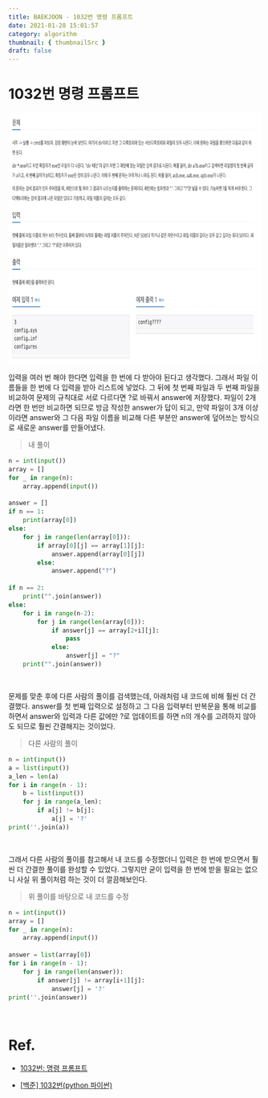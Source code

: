 ```yaml
---
title: BAEKJOON - 1032번 명령 프롬프트
date: 2021-01-28 15:01:57
category: algorithm
thumbnail: { thumbnailSrc }
draft: false
---
```


# 1032번 명령 프롬프트

<img src="./image/1032.png"  width="750" height="500">

</br>

입력을 여러 번 해야 한다면 입력을 한 번에 다 받아야 된다고 생각했다. 그래서 파일 이름들을 한 번에 다 입력을 받아 리스트에 넣었다. 그 뒤에 첫 번째 파일과 두 번째 파일을 비교하여 문제의 규칙대로 서로 다르다면 ?로 바꿔서 answer에 저장했다. 파일이 2개라면 한 번만 비교하면 되므로 방금 작성한 answer가 답이 되고, 만약 파일이 3개 이상이라면 answer와 그 다음 파일 이름을 비교해 다른 부분만 answer에 덮어쓰는 방식으로 새로운 answer를 만들어냈다.

> 내 풀이

```python
n = int(input())
array = []
for _ in range(n):
    array.append(input())

answer = []
if n == 1:
    print(array[0])
else:
    for j in range(len(array[0])):
        if array[0][j] == array[1][j]:
            answer.append(array[0][j])
        else:
            answer.append("?")

if n == 2:
    print("".join(answer))
else:
    for i in range(n-2):
        for j in range(len(array[0])):
            if answer[j] == array[2+i][j]:
                pass
            else:
                answer[j] = "?"
    print("".join(answer))
```

</br>

문제를 맞춘 후에 다른 사람의 풀이를 검색했는데, 아래처럼 내 코드에 비해 훨씬 더 간결했다. answer를 첫 번째 입력으로 설정하고 그 다음 입력부터 반복문을 통해 비교를 하면서 answer와 입력과 다른 값에만 ?로 업데이트를 하면 n의 개수를 고려하지 않아도 되므로 훨씬 간결해지는 것이었다.

> 다른 사람의 풀이

```python
n = int(input())
a = list(input())
a_len = len(a)
for i in range(n - 1):
    b = list(input())
    for j in range(a_len):
        if a[j] != b[j]:
            a[j] = '?'
print(''.join(a))
```

</br>

그래서 다른 사람의 풀이를 참고해서 내 코드를 수정했더니 입력은 한 번에 받으면서 훨씬 더 간결한 풀이를 완성할 수 있었다. 그렇지만 굳이 입력을 한 번에 받을 필요는 없으니 사실 위 풀이처럼 하는 것이 더 깔끔해보인다.

> 위 풀이를 바탕으로 내 코드를 수정

```python
n = int(input())
array = []
for _ in range(n):
    array.append(input())

answer = list(array[0])
for i in range(n - 1):
    for j in range(len(answer)):
        if answer[j] != array[i+1][j]:
            answer[j] = '?'
print(''.join(answer))
```

</br>

# Ref.

- [1032번: 명령 프롬프트](https://www.acmicpc.net/problem/1032)

- [[백준] 1032번(python 파이썬)](https://pacific-ocean.tistory.com/155)